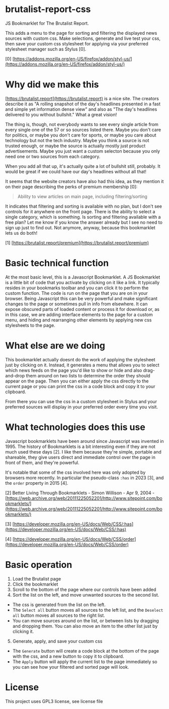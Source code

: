 # brutalist-report-css
JS Bookmarklet for The Brutalist Report.

This adds a menu to the page for sorting and filtering the displayed news sources with custom css. Make selections, generate and live test your css, then save your custom css stylesheet for applying via your preferred stylesheet manager such as Stylus [0].

[0] [https://addons.mozilla.org/en-US/firefox/addon/styl-us/](https://addons.mozilla.org/en-US/firefox/addon/styl-us/)

# Why did we make this
[https://brutalist.report](https://brutalist.report) is a nice site. The creators describe it as "A rolling snapshot of the day's headlines presented in a fast and simple yet information dense view" and also as "The day's headlines delivered to you without bullshit." What a great vision!

The thing is, though, not everybody wants to see every single article from every single one of the 57 or so sources listed there. Maybe you don't care for politics, or maybe you don't care for sports, or maybe you care about technology but not the tech industry. Maybe you think a source is not trusted enough, or maybe the source is actually mostly just product advertisements. Maybe you just want a custom selecton because you only need one or two sources from each category.

When you add all that up, it's actually quite a lot of bullshit still, probably. It would be great if we could have our day's headlines without all that!

It seems that the website creators have also had this idea, as they mention it on their page describing the perks of premium membership [0]:
> Ability to view articles on main page, including filtering/sorting

It indicates that filtering and sorting is available with no plan, but I don't see controls for it anywhere on the front page. There is the ability to select a single category, which is something. Is sorting and filtering available with a free plan? Let me know if you know the answer already but I see no need to sign up just to find out. Not anymore, anyway, because this bookmarklet lets us do both!

[1] [https://brutalist.report/premium](https://brutalist.report/premium)

# Basic technical function
At the most basic level, this is a Javascript Bookmarklet. A JS Bookmarklet is a little bit of code that you activate by clicking on it like a link. It typically resides in your bookmarks toolbar and you can click it to perform the custom function. The code is run on the page that you are on in your browser. Being Javascript this can be very powerful and make significant changes to the page or sometimes pull in info from elsewhere. It can expose obscured parts of loaded content or process it for download or, as in this case, we are adding interface elements to the page for a custom menu, and hiding and rearranging other elements by applying new css stylesheets to the page.

# What else are we doing
This bookmarklet actually doesnt do the work of applying the stylesheet just by clicking on it. Instead, it generates a menu that allows you to select which news feeds on the page you'd like to show or hide and also drag-and-drop them around on two lists to determine the order they should appear on the page. Then you can either apply the css directly to the current page or you can print the css in a code block and copy it to your clipboard.

From there you can use the css in a custom stylesheet in Stylus and your preferred sources will display in your preferred order every time you visit.

# What technologies does this use
Javascript bookmarklets have been around since Javascript was invented in 1995. The history of Bookmarklets is a bit interesting even if they are not much used these days [2]. I like them because they're simple, portable and shareable, they give users direct and immediate control over the page in front of them, and they're powerful.

It's notable that some of the css involved here was only adopted by browsers more recently. In particular the pseudo-class `:has` in 2023 [3], and the `order` property in 2015 [4].

[2] Better Living Through Bookmarklets - Simon Willison - Apr 9, 2004 - [https://web.archive.org/web/20111225052201/http://www.sitepoint.com/bookmarklets/](https://web.archive.org/web/20111225052201/http://www.sitepoint.com/bookmarklets/)

[3] [https://developer.mozilla.org/en-US/docs/Web/CSS/:has](https://developer.mozilla.org/en-US/docs/Web/CSS/:has)

[4] [https://developer.mozilla.org/en-US/docs/Web/CSS/order](https://developer.mozilla.org/en-US/docs/Web/CSS/order)

# Basic operation
1. Load the Brutalist page
2. Click the bookmarklet
3. Scroll to the bottom of the page where our controls have been added
4. Sort the list on the left, and move unwanted sources to the second list.
- The css is generated from the list on the left.
- The `Select all` button moves all sources to the left list, and the `Deselect all` button moves all sources to the right list.
- You can move sources around on the list, or between lists by dragging and dropping them. You can also move an item to the other list just by clicking it.
5. Generate, apply, and save your custom css
- The `Generate` button will create a code block at the bottom of the page with the css, and a new button to copy it to clipboard.
- The `Apply` button will apply the current list to the page immediately so you can see how your filtered and sorted page will look.

# License
This project uses GPL3 license, see license file
